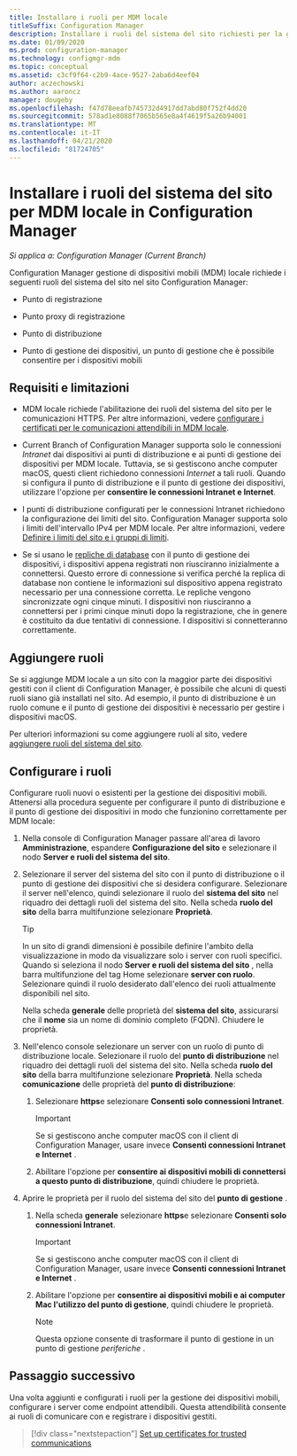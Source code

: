 ```yaml
---
title: Installare i ruoli per MDM locale
titleSuffix: Configuration Manager
description: Installare i ruoli del sistema del sito richiesti per la gestione dei dispositivi mobili (MDM) locale in Configuration Manager.
ms.date: 01/09/2020
ms.prod: configuration-manager
ms.technology: configmgr-mdm
ms.topic: conceptual
ms.assetid: c3cf9f64-c2b9-4ace-9527-2aba6d4eef04
author: aczechowski
ms.author: aaroncz
manager: dougeby
ms.openlocfilehash: f47d78eeafb745732d4917dd7abd80f752f4dd20
ms.sourcegitcommit: 578ad1e8088f7065b565e8a4f4619f5a26b94001
ms.translationtype: MT
ms.contentlocale: it-IT
ms.lasthandoff: 04/21/2020
ms.locfileid: "81724705"
---
```

# <a name="install-site-system-roles-for-on-premises-mdm-in-configuration-manager"></a>Installare i ruoli del sistema del sito per MDM locale in Configuration Manager

*Si applica a: Configuration Manager (Current Branch)*

Configuration Manager gestione di dispositivi mobili (MDM) locale richiede i seguenti ruoli del sistema del sito nel sito Configuration Manager:

- Punto di registrazione

- Punto proxy di registrazione

- Punto di distribuzione

- Punto di gestione dei dispositivi, un punto di gestione che è possibile consentire per i dispositivi mobili

## <a name="requirements-and-limitations"></a>Requisiti e limitazioni

- MDM locale richiede l'abilitazione dei ruoli del sistema del sito per le comunicazioni HTTPS. Per altre informazioni, vedere [configurare i certificati per le comunicazioni attendibili in MDM locale](set-up-certificates-on-premises-mdm.md).

- Current Branch of Configuration Manager supporta solo le connessioni *Intranet* dai dispositivi ai punti di distribuzione e ai punti di gestione dei dispositivi per MDM locale. Tuttavia, se si gestiscono anche computer macOS, questi client richiedono connessioni *Internet* a tali ruoli. Quando si configura il punto di distribuzione e il punto di gestione dei dispositivi, utilizzare l'opzione per **consentire le connessioni Intranet e Internet**.

- I punti di distribuzione configurati per le connessioni Intranet richiedono la configurazione dei limiti del sito. Configuration Manager supporta solo i limiti dell'intervallo IPv4 per MDM locale. Per altre informazioni, vedere [Definire i limiti del sito e i gruppi di limiti](../../core/servers/deploy/configure/define-site-boundaries-and-boundary-groups.md).

- Se si usano le [repliche di database](../../core/servers/deploy/configure/database-replicas-for-management-points.md) con il punto di gestione dei dispositivi, i dispositivi appena registrati non riusciranno inizialmente a connettersi. Questo errore di connessione si verifica perché la replica di database non contiene le informazioni sul dispositivo appena registrato necessario per una connessione corretta. Le repliche vengono sincronizzate ogni cinque minuti. I dispositivi non riusciranno a connettersi per i primi cinque minuti dopo la registrazione, che in genere è costituito da due tentativi di connessione. I dispositivi si connetteranno correttamente.

## <a name="add-roles"></a>Aggiungere ruoli

Se si aggiunge MDM locale a un sito con la maggior parte dei dispositivi gestiti con il client di Configuration Manager, è possibile che alcuni di questi ruoli siano già installati nel sito. Ad esempio, il punto di distribuzione è un ruolo comune e il punto di gestione dei dispositivi è necessario per gestire i dispositivi macOS.

Per ulteriori informazioni su come aggiungere ruoli al sito, vedere [aggiungere ruoli del sistema del sito](../../core/servers/deploy/configure/install-site-system-roles.md).

## <a name="configure-roles"></a>Configurare i ruoli

Configurare ruoli nuovi o esistenti per la gestione dei dispositivi mobili. Attenersi alla procedura seguente per configurare il punto di distribuzione e il punto di gestione dei dispositivi in modo che funzionino correttamente per MDM locale:

1. Nella console di Configuration Manager passare all'area di lavoro **Amministrazione**, espandere **Configurazione del sito** e selezionare il nodo **Server e ruoli del sistema del sito**.

1. Selezionare il server del sistema del sito con il punto di distribuzione o il punto di gestione dei dispositivi che si desidera configurare. Selezionare il server nell'elenco, quindi selezionare il ruolo del **sistema del sito** nel riquadro dei dettagli ruoli del sistema del sito. Nella scheda **ruolo del sito** della barra multifunzione selezionare **Proprietà**.

    > [!TIP]
    > In un sito di grandi dimensioni è possibile definire l'ambito della visualizzazione in modo da visualizzare solo i server con ruoli specifici. Quando si seleziona il nodo **Server e ruoli del sistema del sito** , nella barra multifunzione del tag Home selezionare **server con ruolo**. Selezionare quindi il ruolo desiderato dall'elenco dei ruoli attualmente disponibili nel sito.

    Nella scheda **generale** delle proprietà del **sistema del sito**, assicurarsi che il **nome** sia un nome di dominio completo (FQDN). Chiudere le proprietà.

1. Nell'elenco console selezionare un server con un ruolo di punto di distribuzione locale. Selezionare il ruolo del **punto di distribuzione** nel riquadro dei dettagli ruoli del sistema del sito. Nella scheda **ruolo del sito** della barra multifunzione selezionare **Proprietà**. Nella scheda **comunicazione** delle proprietà del **punto di distribuzione**:

    1. Selezionare **https**e selezionare **Consenti solo connessioni Intranet**.

        > [!IMPORTANT]
        > Se si gestiscono anche computer macOS con il client di Configuration Manager, usare invece **Consenti connessioni Intranet e Internet** .

    1. Abilitare l'opzione per **consentire ai dispositivi mobili di connettersi a questo punto di distribuzione**, quindi chiudere le proprietà.

1. Aprire le proprietà per il ruolo del sistema del sito del **punto di gestione** .

    1. Nella scheda **generale** selezionare **https**e selezionare **Consenti solo connessioni Intranet**.

        > [!IMPORTANT]
        > Se si gestiscono anche computer macOS con il client di Configuration Manager, usare invece **Consenti connessioni Intranet e Internet** .

    1. Abilitare l'opzione per **consentire ai dispositivi mobili e ai computer Mac l'utilizzo del punto di gestione**, quindi chiudere le proprietà.

        > [!NOTE]
        > Questa opzione consente di trasformare il punto di gestione in un punto di gestione *periferiche* .  

## <a name="next-step"></a>Passaggio successivo

Una volta aggiunti e configurati i ruoli per la gestione dei dispositivi mobili, configurare i server come endpoint attendibili. Questa attendibilità consente ai ruoli di comunicare con e registrare i dispositivi gestiti.

> [!div class="nextstepaction"]
> [Set up certificates for trusted communications](set-up-certificates-on-premises-mdm.md)

